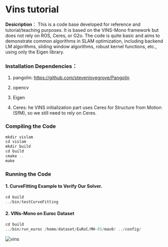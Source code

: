 # Vins tutorial

**Desicription**：
This is a code base developed for reference and tutorial/teaching purposes. It is based on the VINS-Mono framework but does not rely on ROS, Ceres, or G2o. The code is quite basic and aims to demonstrate common algorithms in SLAM optimization, including backend LM algorithms, sliding window algorithms, robust kernel functions, etc., using only the Eigen library.

### Installation Dependencies：

1. pangolin: <https://github.com/stevenlovegrove/Pangolin>

2. opencv

3. Eigen

4. Ceres: he VINS initialization part uses Ceres for Structure from Motion (SfM), so we still need to rely on Ceres.

### Compiling the Code

```c++
mkdir vislam
cd vislam
mkdir build 
cd build
cmake ..
make
```

### Running the Code
#### 1. CurveFitting Example to Verify Our Solver.
```c++
cd build
../bin/testCurveFitting 
```

#### 2. VINs-Mono on Euroc Dataset
```c++
cd build
../bin/run_euroc /home/dataset/EuRoC/MH-05/mav0/ ../config/
```
![vins](doc/vins.gif)


